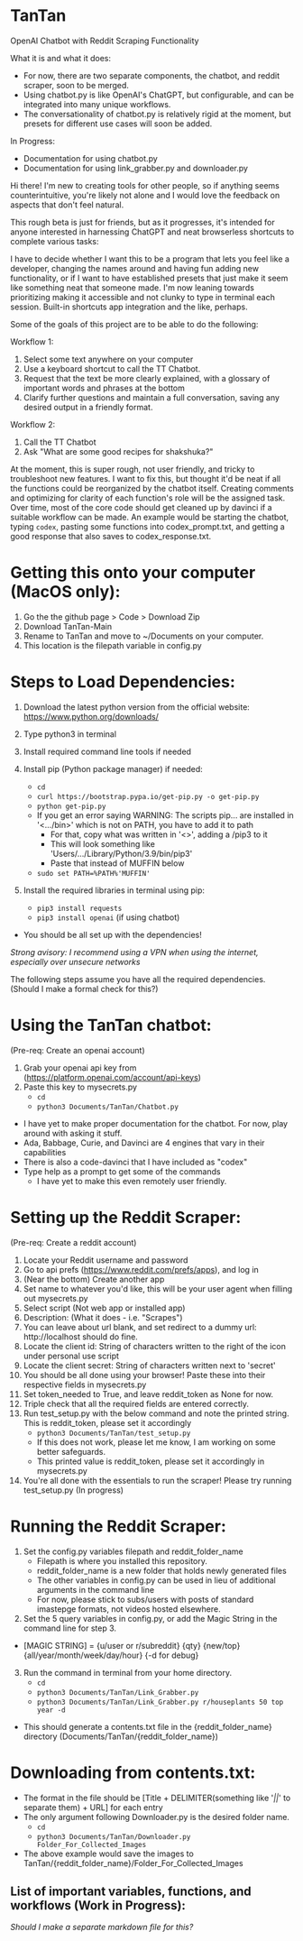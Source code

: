 # TanTan
OpenAI Chatbot with Reddit Scraping Functionality

What it is and what it does:
- For now, there are two separate components, the chatbot, and reddit scraper, soon to be merged.
- Using chatbot.py is like OpenAI's ChatGPT, but configurable, and can be integrated into many unique workflows.
- The conversationality of chatbot.py is relatively rigid at the moment, but presets for different use cases will soon be added.

In Progress:
- Documentation for using chatbot.py
- Documentation for using link_grabber.py and downloader.py

Hi there! I'm new to creating tools for other people, so if anything seems counterintuitive, you're likely not alone and I would love the feedback on aspects that don't feel natural.

This rough beta is just for friends, but as it progresses, it's intended for anyone interested in harnessing ChatGPT and neat browserless shortcuts to complete various tasks:

I have to decide whether I want this to be a program that lets you feel like a developer, changing the names around and having fun adding new functionality, or if I want to have established presets that just make it seem like something neat that someone made. I'm now leaning towards prioritizing making it accessible and not clunky to type in terminal each session. Built-in shortcuts app integration and the like, perhaps.

Some of the goals of this project are to be able to do the following:

Workflow 1:
1. Select some text anywhere on your computer 
2. Use a keyboard shortcut to call the TT Chatbot.
3. Request that the text be more clearly explained, with a glossary of important words and phrases at the bottom
4. Clarify further questions and maintain a full conversation, saving any desired output in a friendly format.

Workflow 2:
1. Call the TT Chatbot
2. Ask "What are some good recipes for shakshuka?"


At the moment, this is super rough, not user friendly, and tricky to troubleshoot new features. I want to fix this, but thought it'd be neat if all the functions could be reorganized by the chatbot itself. Creating comments and optimizing for clarity of each function's role will be the assigned task. Over time, most of the core code should get cleaned up by davinci if a suitable workflow can be made. An example would be starting the chatbot, typing `codex`, pasting some functions into codex_prompt.txt, and getting a good response that also saves to codex_response.txt.

# Getting this onto your computer (MacOS only):
1. Go the the github page > Code > Download Zip
2. Download TanTan-Main
3. Rename to TanTan and move to ~/Documents on your computer.
4. This location is the filepath variable in config.py

# Steps to Load Dependencies:
1. Download the latest python version from the official website: https://www.python.org/downloads/
2. Type python3 in terminal
3. Install required command line tools if needed
4. Install pip (Python package manager) if needed:
    - `cd`
    - `curl https://bootstrap.pypa.io/get-pip.py -o get-pip.py`
    - `python get-pip.py`
    - If you get an error saying WARNING: The scripts pip... are installed in '<.../bin>' which is not on PATH, you have to add it to path
        - For that, copy what was written in '<>', adding a /pip3 to it 
        - This will look something like 'Users/.../Library/Python/3.9/bin/pip3'
        - Paste that instead of MUFFIN below
    - `sudo set PATH=%PATH%'MUFFIN'`

4. Install the required libraries in terminal using pip:
    - `pip3 install requests`
    - `pip3 install openai` (if using chatbot)
    

- You should be all set up with the dependencies!

*Strong avisory: I recommend using a VPN when using the internet, especially over unsecure networks*

The following steps assume you have all the required dependencies. (Should I make a formal check for this?)

# Using the TanTan chatbot:
(Pre-req: Create an openai account)
1. Grab your openai api key from (https://platform.openai.com/account/api-keys)
2. Paste this key to mysecrets.py
    - `cd`
    - `python3 Documents/TanTan/Chatbot.py`

- I have yet to make proper documentation for the chatbot. For now, play around with asking it stuff.
- Ada, Babbage, Curie, and Davinci are 4 engines that vary in their capabilities
- There is also a code-davinci that I have included as "codex"
- Type help as a prompt to get some of the commands
    - I have yet to make this even remotely user friendly.

# Setting up the Reddit Scraper:

(Pre-req: Create a reddit account)

1. Locate your Reddit username and password
2. Go to api prefs (https://www.reddit.com/prefs/apps), and log in
3. (Near the bottom) Create another app 
4. Set name to whatever you'd like, this will be your user agent when filling out mysecrets.py
5. Select script (Not web app or installed app)
6. Description: (What it does - i.e. "Scrapes")
7. You can leave about url blank, and set redirect to a dummy url: http://localhost should do fine.
8. Locate the client id: String of characters written to the right of the icon under personal use script
9. Locate the client secret: String of characters written next to 'secret'
10. You should be all done using your browser! Paste these into their respective fields in mysecrets.py
11. Set token_needed to True, and leave reddit_token as None for now.
12. Triple check that all the required fields are entered correctly.
13. Run test_setup.py with the below command and note the printed string. This is reddit_token, please set it accordingly
    - `python3 Documents/TanTan/test_setup.py`
    - If this does not work, please let me know, I am working on some better safeguards.
    - This printed value is reddit_token, please set it accordingly in mysecrets.py
14. You're all done with the essentials to run the scraper! Please try running test_setup.py (In progress)


# Running the Reddit Scraper:
1. Set the config.py variables filepath and reddit_folder_name
    - Filepath is where you installed this repository.
    - reddit_folder_name is a new folder that holds newly generated files
    - The other variables in config.py can be used in lieu of additional arguments in the command line
    - For now, please stick to subs/users with posts of standard imastepge formats, not videos hosted elsewhere.
2. Set the 5 query variables in config.py, or add the Magic String in the command line for step 3.
- [MAGIC STRING] = {u/user or r/subreddit} {qty} {new/top} {all/year/month/week/day/hour} {-d for debug}
3. Run the command in terminal from your home directory.
    - `cd`
    - `python3 Documents/TanTan/Link_Grabber.py`
    - `python3 Documents/TanTan/Link_Grabber.py r/houseplants 50 top year -d`
- This should generate a contents.txt file in the {reddit_folder_name} directory (Documents/TanTan/{reddit_folder_name})

# Downloading from contents.txt:
- The format in the file should be [Title + DELIMITER(something like '_||_' to separate them) + URL] for each entry
- The only argument following Downloader.py is the desired folder name.
    - `cd`
    - `python3 Documents/TanTan/Downloader.py Folder_For_Collected_Images`
- The above example would save the images to TanTan/{reddit_folder_name}/Folder_For_Collected_Images


List of important variables, functions, and workflows (Work in Progress):
- 

*Should I make a separate markdown file for this?*
